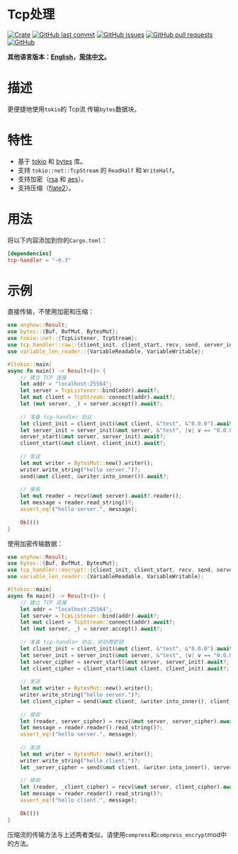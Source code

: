 # Tcp处理

[![Crate](https://img.shields.io/crates/v/tcp-handler.svg)](https://crates.io/crates/tcp-handler)
[![GitHub last commit](https://img.shields.io/github/last-commit/xuxiaocheng0201/tcp-handler)](https://github.com/xuxiaocheng0201/tcp-handler/commits/master)
[![GitHub issues](https://img.shields.io/github/issues-raw/xuxiaocheng0201/tcp-handler)](https://github.com/xuxiaocheng0201/tcp-handler/issues)
[![GitHub pull requests](https://img.shields.io/github/issues-pr/xuxiaocheng0201/tcp-handler)](https://github.com/xuxiaocheng0201/tcp-handler/pulls)
[![GitHub](https://img.shields.io/github/license/xuxiaocheng0201/tcp-handler)](https://github.com/xuxiaocheng0201/tcp-handler/blob/master/LICENSE)

**其他语言版本：[English](README.md)，[简体中文](README_zh.md)。**

# 描述

更便捷地使用`tokio`的 Tcp流 传输`bytes`数据块。


# 特性

* 基于 [tokio](https://crates.io/crates/tokio) 和 [bytes](https://crates.io/crates/bytes) 库。
* 支持 `tokio::net::TcpStream` 的 `ReadHalf` 和 `WriteHalf`。
* 支持加密（[rsa](https://crates.io/crates/rsa) 和 [aes](https://crates.io/crates/aes-gcm)）。
* 支持压缩（[flate2](https://crates.io/crates/flate2)）。


# 用法

将以下内容添加到你的`Cargo.toml`：

```toml
[dependencies]
tcp-handler = "~0.3"
```


# 示例

直接传输，不使用加密和压缩：

```rust
use anyhow::Result;
use bytes::{Buf, BufMut, BytesMut};
use tokio::net::{TcpListener, TcpStream};
use tcp_handler::raw::{client_init, client_start, recv, send, server_init, server_start};
use variable_len_reader::{VariableReadable, VariableWritable};

#[tokio::main]
async fn main() -> Result<()> {
    // 建立 TCP 连接
    let addr = "localhost:25564";
    let server = TcpListener::bind(addr).await?;
    let mut client = TcpStream::connect(addr).await?;
    let (mut server, _) = server.accept().await?;
    
    // 准备 tcp-handler 协议
    let client_init = client_init(&mut client, &"test", &"0.0.0").await;
    let server_init = server_init(&mut server, &"test", |v| v == "0.0.0").await;
    server_start(&mut server, server_init).await?;
    client_start(&mut client, client_init).await?;
    
    // 发送
    let mut writer = BytesMut::new().writer();
    writer.write_string("hello server.")?;
    send(&mut client, &writer.into_inner()).await?;
    
    // 接收
    let mut reader = recv(&mut server).await?.reader();
    let message = reader.read_string()?;
    assert_eq!("hello server.", message);
    
    Ok(())
}
```

使用加密传输数据：

```rust
use anyhow::Result;
use bytes::{Buf, BufMut, BytesMut};
use tcp_handler::encrypt::{client_init, client_start, recv, send, server_init, server_start};
use variable_len_reader::{VariableReadable, VariableWritable};

#[tokio::main]
async fn main() -> Result<()> {
    // 建立 TCP 连接
    let addr = "localhost:25564";
    let server = TcpListener::bind(addr).await?;
    let mut client = TcpStream::connect(addr).await?;
    let (mut server, _) = server.accept().await?;
    
    // 准备 tcp-handler 协议，并协商密钥
    let client_init = client_init(&mut client, &"test", &"0.0.0").await;
    let server_init = server_init(&mut server, &"test", |v| v == "0.0.0").await;
    let server_cipher = server_start(&mut server, server_init).await?;
    let client_cipher = client_start(&mut client, client_init).await?;
    
    // 发送
    let mut writer = BytesMut::new().writer();
    writer.write_string("hello server.")?;
    let client_cipher = send(&mut client, &writer.into_inner(), client_cipher).await?;
    
    // 接收
    let (reader, server_cipher) = recv(&mut server, server_cipher).await?;
    let message = reader.reader().read_string()?;
    assert_eq!("hello server.", message);
    
    // 发送
    let mut writer = BytesMut::new().writer();
    writer.write_string("hello client.")?;
    let _server_cipher = send(&mut client, &writer.into_inner(), server_cipher).await?;
    
    // 接收
    let (reader, _client_cipher) = recv(&mut server, client_cipher).await?;
    let message = reader.reader().read_string()?;
    assert_eq!("hello client.", message);
    
    Ok(())
}
```

压缩流的传输方法与上述两者类似，请使用`compress`和`compress_encrypt`mod中的方法。
